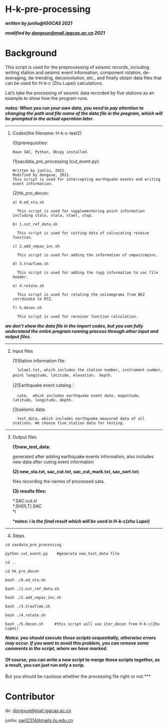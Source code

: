 # H-k-pre-processing
***written by junliu@IGGCAS 2021***

***modified by dongxue@mail.iggcas.ac.cn 2021***


# Background
This script is used for the preprocessing of seismic records, including writing station and seismic event information, component rotation, de-averaging, de-trending, deconvolution, etc., and finally obtain data files that can be used for H-k-c (Zhu Lupei) calculations.

Let’s take the processing of seismic data recorded by five stations as an example to show how the program runs.

***notes: When you run your own data, you need to pay attention to changing the path and file name of the data file in the program, which will be prompted in the actual operation later.***
********************************

1. Codes(the filename: H-k-c-test2)

      (0)prerequisities:
   
       Have SAC, Python, Obspy installed.

      (1)sacdata_pre_processing (cut_event.py):
      
       Written by junliu, 2021.
       Modified by dongxue, 2021.
       This script is used for intercepting earthquake events and writing event information.

    (2)hk_pro_decon:
      
       a) 0.ed_sta.sh 
      
         This script is used for supplementoring point information including stalo, stala, stael, stap.
       
       b) 1.cut_ref_data.sh
         
         This script is used for cutting data of calcucating receive function.
   
       c) 2.add_cmpaz_inc.sh
         
         This script is used for adding the information of cmpaz/cmpinc.

       d) 3.travTime.sh
         
         This script is used for adding the rayp information to sac file header.
   
       e) 4.rotate.sh
         
         This script is used for rotating the seismograms from NEZ corrdinate to RTZ.
      
       f) 5.decon.sh
         
         This script is used for receiver function calculation.


***we don't show the data file in the import codes, but you can fully understand the entire program running process through other input and output files.***

********************************

2. Input files

   (1)Station information file: 
            
         lolael.txt, which includes the station number, instrument number, point longitude, latitude, elevation， depth.

   (2)Earthquake event catalog：
   
         cate,  which includes earthquake event date, magnitude， latitude, longitude, depth.

   (3)seismic data: 
   
         test_data, which includes earthquake measured data of all stations. We choose five station data for testing.

  ***  
3. Output files
         
   **(1)new_test_data:** 
         
      generated after adding earthquake events information, also includes new data after cuting event information

   **(2) new_sta.txt, sac_cut.txt,  sac_cut_mark.txt, sac_sort.txt:** 
   
      files recording the names of processed sata.
 
   **(3) results files:**
   
    *.SAC.cut.sl    
    *.SH[R,T].SAC   
    *i
    
    ***notes: *i is the final result which will be used in H-k-c(zhu Lupei)***
    
 ***
4. Steps

``` 
cd sacdata_pre_processing

python cut_event.py    #generate new_test_data file

cd ..

cd hk_pro_decon

bash ./0.ed_sta.sh

bash ./1.cut_ref_data.sh

bash ./2.add_cmpaz_inc.sh

bash ./3.travTime.sh

bash ./4.rotate.sh

bash ./5.decon.sh     #this script will use iter_decon from H-k-c(Zhu Lupei)
```

***Notes: you should execute those scripts sequentially, otherwise errors may occur. If you want to avoid this problem, you can remove some comments in the script, where we have marked.***

#### Of course, you can write a new script to merge those scripts together, as a result, you can just run only a scrip.
But you should be cautious whether the processing file right or not.***

# Contributor
dx: dongxue@mail.iggcas.ac.cn

junliu: swjl2314@mails.jlu.edu.cn

